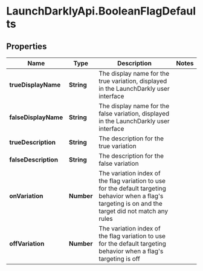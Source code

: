 # LaunchDarklyApi.BooleanFlagDefaults

## Properties

Name | Type | Description | Notes
------------ | ------------- | ------------- | -------------
**trueDisplayName** | **String** | The display name for the true variation, displayed in the LaunchDarkly user interface | 
**falseDisplayName** | **String** | The display name for the false variation, displayed in the LaunchDarkly user interface | 
**trueDescription** | **String** | The description for the true variation | 
**falseDescription** | **String** | The description for the false variation | 
**onVariation** | **Number** | The variation index of the flag variation to use for the default targeting behavior when a flag&#39;s targeting is on and the target did not match any rules | 
**offVariation** | **Number** | The variation index of the flag variation to use for the default targeting behavior when a flag&#39;s targeting is off | 


